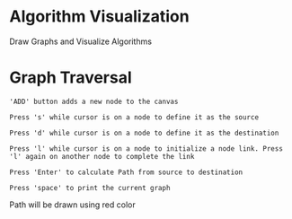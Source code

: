 # Algorithm Visualization
 Draw Graphs and Visualize Algorithms

# Graph Traversal

```'ADD' button adds a new node to the canvas```

```Press 's' while cursor is on a node to define it as the source``` 

```Press 'd' while cursor is on a node to define it as the destination```

```Press 'l' while cursor is on a node to initialize a node link. Press 'l' again on another node to complete the link```

```Press 'Enter' to calculate Path from source to destination ```

```Press 'space' to print the current graph```

Path will be drawn using red color
